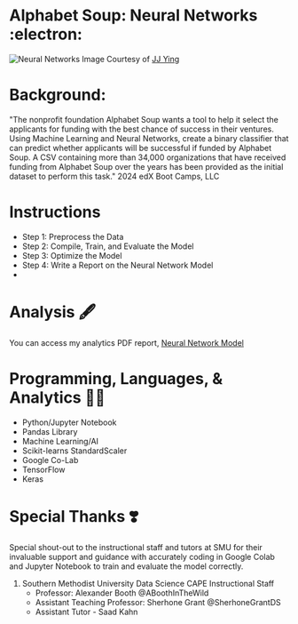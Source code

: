 # Alphabet Soup: Neural Networks :electron:
![Neural Networks](https://github.com/ShanaraTech/SMU_HW_SEPT_2023/assets/147120775/27ab6979-ceeb-4be5-bf05-934ec8e9508c)
Image Courtesy of [JJ Ying](https://unsplash.com/@jjying) 

# Background:
"The nonprofit foundation Alphabet Soup wants a tool to help it select the applicants for funding with the best chance of success in their ventures. Using Machine Learning and Neural Networks, create a binary classifier that can predict whether applicants will be successful if funded by Alphabet Soup. A CSV containing more than 34,000 organizations that have received funding from Alphabet Soup over the years has been provided as the initial dataset to perform this task." 2024 edX Boot Camps, LLC 

# Instructions
  - Step 1: Preprocess the Data
  - Step 2: Compile, Train, and Evaluate the Model
  - Step 3: Optimize the Model 
  - Step 4: Write a Report on the Neural Network Model
  - 
# Analysis :fountain_pen:
You can access my analytics PDF report, [Neural Network Model](https://docs.google.com/document/d/13zjIYC7_7mq5o7_XZQ2s1bufj5IEh-w9JMXKWKDixWQ/edit)

# Programming, Languages, & Analytics  :woman_technologist:
  - Python/Jupyter Notebook
  - Pandas Library
  - Machine Learning/AI
  - Scikit-learns StandardScaler
  - Google Co-Lab
  - TensorFlow
  - Keras
    
# Special Thanks :heavy_heart_exclamation: 
Special shout-out to the instructional staff and tutors at SMU for their invaluable support and guidance with accurately coding in Google Colab and Jupyter Notebook to train and evaluate the model correctly.
  1. Southern Methodist University Data Science CAPE Instructional Staff
     - Professor: Alexander Booth @ABoothInTheWild
     - Assistant Teaching Professor: Sherhone Grant @SherhoneGrantDS
     - Assistant Tutor - Saad Kahn
